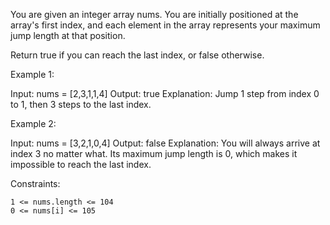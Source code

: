 You are given an integer array nums. You are initially positioned at the
array's first index, and each element in the array represents your maximum jump
length at that position.

Return true if you can reach the last index, or false otherwise.

 

Example 1:

Input: nums = [2,3,1,1,4]
Output: true
Explanation: Jump 1 step from index 0 to 1, then 3 steps to the last index.

Example 2:

Input: nums = [3,2,1,0,4]
Output: false
Explanation: You will always arrive at index 3 no matter what. Its maximum jump
length is 0, which makes it impossible to reach the last index.

 

Constraints:

    1 <= nums.length <= 104
    0 <= nums[i] <= 105


